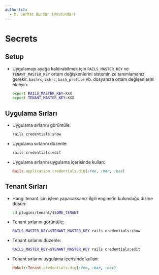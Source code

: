 ```yaml
---
author(s):
  - M. Serhat Dundar (@msdundar)
---
```


Secrets
=======

Setup
-----

- Uygulamayı ayağa kaldırabilmek için `RAILS_MASTER_KEY` ve `TENANT_MASTER_KEY` ortam değişkenlerini sisteminize
  tanımlamanız gerekir. `bashrc`, `zshrc`, `bash_profile` vb. dosyanıza ortam değişenlerini ekleyin:

  ```bash
  export RAILS_MASTER_KEY=XXX
  export TENANT_MASTER_KEY=XXX
  ```

Uygulama Sırları
----------------

- Uygulama sırlarını görüntüle:

  ```bash
  rails credentials:show
  ```

- Uygulama sırlarını düzenle:

  ```bash
  rails credentials:edit
  ```

- Uygulama sırlarını uygulama içerisinde kullan:

  ```ruby
  Rails.application.credentials.dig(:foo, :bar, :baz)
  ```

Tenant Sırları
--------------

- Hangi tenant için işlem yapacaksanız ilgili engine'in bulunduğu dizine düşün:

  ```bash
  cd plugins/tenant/$SOME_TENANT
  ```

- Tenant sırlarını görüntüle:

  ```bash
  RAILS_MASTER_KEY=$TENANT_MASTER_KEY rails credentials:show
  ```

- Tenant sırlarını düzenle:

  ```bash
  RAILS_MASTER_KEY=$TENANT_MASTER_KEY rails credentials:edit
  ```

- Tenant sırlarını uygulama içerisinde kullan:

  ```ruby
  Nokul::Tenant.credentials.dig(:foo, :bar, :baz)
  ```
